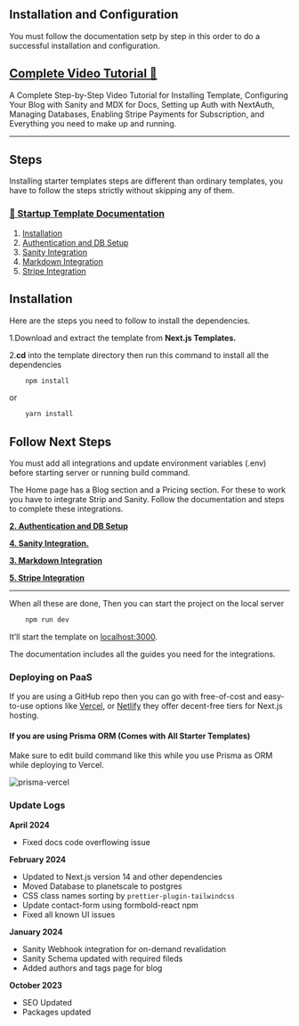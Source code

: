 ## Installation and Configuration

You must follow the documentation setp by step in this order to do a successful installation and configuration.

## [Complete Video Tutorial 🔗](https://www.youtube.com/embed/CsQOyXM6nWY)

A Complete Step-by-Step Video Tutorial for Installing Template, Configuring Your Blog with Sanity and MDX for Docs, Setting up Auth with NextAuth, Managing Databases, Enabling Stripe Payments for Subscription, and Everything you need to make up and running.

---

## Steps

Installing starter templates steps are different than ordinary templates, you have to follow the steps strictly without skipping any of them.

### [🔗 Startup Template Documentation](https://nextjstemplates.com/docs/templates#startup)

1. [Installation](#installation)
2. [Authentication and DB Setup](https://nextjstemplates.com/docs/authentication)
3. [Sanity Integration](https://nextjstemplates.com/docs/sanity)
4. [Markdown Integration](https://nextjstemplates.com/docs/markdown)
5. [Stripe Integration](https://nextjstemplates.com/docs/stripe)

## Installation

Here are the steps you need to follow to install the dependencies.

1.Download and extract the template from **Next.js Templates.**

2.**cd** into the template directory then run this command to install all the dependencies

```bash
    npm install
```

or

```bash
    yarn install
```

## Follow Next Steps

You must add all integrations and update environment variables (.env) before starting server or running build command.

The Home page has a Blog section and a Pricing section. For these to work you have to integrate Strip and Sanity. Follow the documentation and steps to complete these integrations.

**[2. Authentication and DB Setup](https://nextjstemplates.com/docs/authentication)**

**[4. Sanity Integration.](https://nextjstemplates.com/docs/sanity)**

**[3. Markdown Integration](https://nextjstemplates.com/docs/markdown)**

**[5. Stripe Integration](https://nextjstemplates.com/docs/stripe)**

---

When all these are done, Then you can start the project on the local server

```bash
    npm run dev
```

It’ll start the template on [localhost:3000](http://localhost:3000).

The documentation includes all the guides you need for the integrations.

### Deploying on PaaS

If you are using a GitHub repo then you can go with free-of-cost and easy-to-use options like [Vercel](https://vercel.com/), or [Netlify](https://netlify.com/) they offer decent-free tiers for Next.js hosting.

#### If you are using Prisma ORM (Comes with All Starter Templates)

Make sure to edit build command like this while you use Prisma as ORM while deploying to Vercel.

![prisma-vercel](https://nextjstemplates.com/docs/prisma-vercel.png)

### Update Logs

**April 2024**
- Fixed docs code overflowing issue

**February 2024**

- Updated to Next.js version 14 and other dependencies
- Moved Database to planetscale to postgres
- CSS class names sorting by `prettier-plugin-tailwindcss`
- Update contact-form using formbold-react npm
- Fixed all known UI issues

**January 2024**

- Sanity Webhook integration for on-demand revalidation
- Sanity Schema updated with required fileds
- Added authors and tags page for blog

**October 2023**

- SEO Updated
- Packages updated

